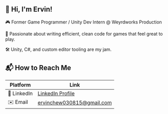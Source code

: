 ## 👋 Hi, I'm Ervin! 

🎮 Former Game Programmer / Unity Dev Intern @ Weyrdworks Production</br>

🧠 Passionate about writing efficient, clean code for games that feel great to play.</br>

🛠️ Unity, C#, and custom editor tooling are my jam.</br>

## 📬 How to Reach Me

| Platform | Link |
|----------|------|
| 💼 LinkedIn | [LinkedIn Profile](https://www.linkedin.com/in/ervin-chew-a71826305/) |
| ✉️ Email | [ervinchew030815@gmail.com](mailto:ervinchew030815@gmail.com) |

